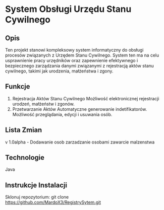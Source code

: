# System Obsługi Urzędu Stanu Cywilnego
## Opis
Ten projekt stanowi kompleksowy system informatyczny do obsługi procesów związanych z Urzędem Stanu Cywilnego. 
System ten ma na celu usprawnienie pracy urzędników oraz zapewnienie efektywnego 
i bezpiecznego zarządzania danymi związanymi z rejestracją aktów stanu cywilnego, takimi jak urodzenia, małżeństwa i zgony.
## Funkcje
1. Rejestracja Aktów Stanu Cywilnego
Możliwość elektronicznej rejestracji urodzeń, małżeństw i zgonów.
2. Przetwarzanie Aktów
Automatyczne generowanie indetifikatorów.
Możliwość przeglądania, edycji i usuwania osób.
## Lista Zmian
v 1.0alpha - Dodawanie osob zarzadzanie osobami zawarcie malzenstwa
## Technologie
Java
## Instrukcje Instalacji
Sklonuj repozytorium: git clone https://github.com/MardoX3/RegistrySytem.git

